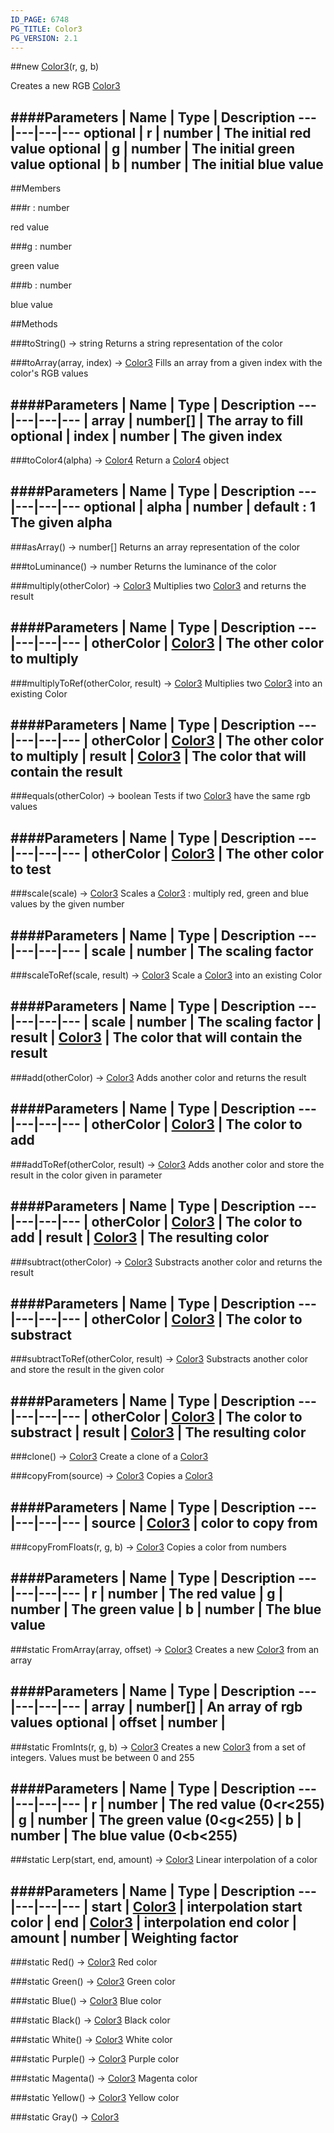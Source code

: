 ```yaml
---
ID_PAGE: 6748
PG_TITLE: Color3
PG_VERSION: 2.1
---
```

##new [Color3](page.php?p=6748)(r, g, b)



Creates a new RGB [Color3](page.php?p=6748)




####Parameters
 | Name | Type | Description
---|---|---|---
optional | r | number | The initial red value
optional | g | number | The initial green value
optional | b | number | The initial blue value
---

##Members

###r : number




red value



###g : number




green value



###b : number




blue value











##Methods

###toString() &rarr; string
Returns a string representation of the color






###toArray(array, index) &rarr; [Color3](page.php?p=6748)
Fills an array from a given index with the color's RGB values





####Parameters
 | Name | Type | Description
---|---|---|---
 | array | number[] | The array to fill
optional | index | number | The given index
---

###toColor4(alpha) &rarr; [Color4](page.php?p=6749)
Return a [Color4](page.php?p=6749) object





####Parameters
 | Name | Type | Description
---|---|---|---
optional | alpha | number | default : 1 The given alpha
---

###asArray() &rarr; number[]
Returns an array representation of the color






###toLuminance() &rarr; number
Returns the luminance of the color






###multiply(otherColor) &rarr; [Color3](page.php?p=6748)
Multiplies two [Color3](page.php?p=6748) and returns the result





####Parameters
 | Name | Type | Description
---|---|---|---
 | otherColor | [Color3](page.php?p=6748) | The other color to multiply
---

###multiplyToRef(otherColor, result) &rarr; [Color3](page.php?p=6748)
Multiplies two [Color3](page.php?p=6748) into an existing Color





####Parameters
 | Name | Type | Description
---|---|---|---
 | otherColor | [Color3](page.php?p=6748) | The other color to multiply
 | result | [Color3](page.php?p=6748) | The color that will contain the result
---

###equals(otherColor) &rarr; boolean
Tests if two [Color3](page.php?p=6748) have the same rgb values





####Parameters
 | Name | Type | Description
---|---|---|---
 | otherColor | [Color3](page.php?p=6748) | The other color to test
---

###scale(scale) &rarr; [Color3](page.php?p=6748)
Scales a [Color3](page.php?p=6748) : multiply red, green and blue values by the given number





####Parameters
 | Name | Type | Description
---|---|---|---
 | scale | number | The scaling factor
---

###scaleToRef(scale, result) &rarr; [Color3](page.php?p=6748)
Scale a [Color3](page.php?p=6748) into an existing Color





####Parameters
 | Name | Type | Description
---|---|---|---
 | scale | number | The scaling factor
 | result | [Color3](page.php?p=6748) | The color that will contain the result
---

###add(otherColor) &rarr; [Color3](page.php?p=6748)
Adds another color and returns the result





####Parameters
 | Name | Type | Description
---|---|---|---
 | otherColor | [Color3](page.php?p=6748) | The color to add
---

###addToRef(otherColor, result) &rarr; [Color3](page.php?p=6748)
Adds another color and store the result in the color given in parameter





####Parameters
 | Name | Type | Description
---|---|---|---
 | otherColor | [Color3](page.php?p=6748) | The color to add
 | result | [Color3](page.php?p=6748) | The resulting color
---

###subtract(otherColor) &rarr; [Color3](page.php?p=6748)
Substracts another color and returns the result





####Parameters
 | Name | Type | Description
---|---|---|---
 | otherColor | [Color3](page.php?p=6748) | The color to substract
---

###subtractToRef(otherColor, result) &rarr; [Color3](page.php?p=6748)
Substracts another color and store the result in the given color





####Parameters
 | Name | Type | Description
---|---|---|---
 | otherColor | [Color3](page.php?p=6748) | The color to substract
 | result | [Color3](page.php?p=6748) | The resulting color
---

###clone() &rarr; [Color3](page.php?p=6748)
Create a clone of a [Color3](page.php?p=6748)






###copyFrom(source) &rarr; [Color3](page.php?p=6748)
Copies a [Color3](page.php?p=6748)





####Parameters
 | Name | Type | Description
---|---|---|---
 | source | [Color3](page.php?p=6748) | color to copy from
---

###copyFromFloats(r, g, b) &rarr; [Color3](page.php?p=6748)
Copies a color from numbers





####Parameters
 | Name | Type | Description
---|---|---|---
 | r | number | The red value
 | g | number | The green value
 | b | number | The blue value
---

###static FromArray(array, offset) &rarr; [Color3](page.php?p=6748)
Creates a new [Color3](page.php?p=6748) from an array





####Parameters
 | Name | Type | Description
---|---|---|---
 | array | number[] | An array of rgb values
optional | offset | number | 
---

###static FromInts(r, g, b) &rarr; [Color3](page.php?p=6748)
Creates a new [Color3](page.php?p=6748) from a set of integers. Values must be between 0 and 255





####Parameters
 | Name | Type | Description
---|---|---|---
 | r | number | The red value (0&lt;r&lt;255)
 | g | number | The green value (0&lt;g&lt;255)
 | b | number | The blue value (0&lt;b&lt;255)
---

###static Lerp(start, end, amount) &rarr; [Color3](page.php?p=6748)
Linear interpolation of a color





####Parameters
 | Name | Type | Description
---|---|---|---
 | start | [Color3](page.php?p=6748) | interpolation start color
 | end | [Color3](page.php?p=6748) | interpolation end color
 | amount | number | Weighting factor
---

###static Red() &rarr; [Color3](page.php?p=6748)
Red color






###static Green() &rarr; [Color3](page.php?p=6748)
Green color






###static Blue() &rarr; [Color3](page.php?p=6748)
Blue color






###static Black() &rarr; [Color3](page.php?p=6748)
Black color






###static White() &rarr; [Color3](page.php?p=6748)
White color






###static Purple() &rarr; [Color3](page.php?p=6748)
Purple color






###static Magenta() &rarr; [Color3](page.php?p=6748)
Magenta color






###static Yellow() &rarr; [Color3](page.php?p=6748)
Yellow color






###static Gray() &rarr; [Color3](page.php?p=6748)

